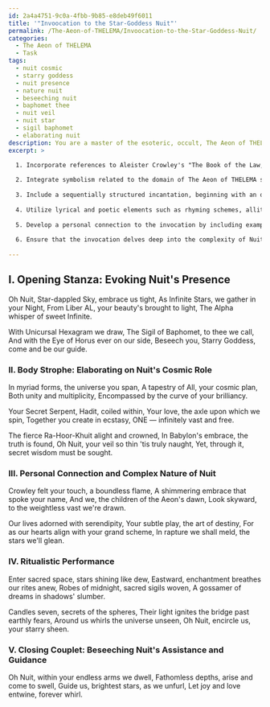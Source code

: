 ```yaml
---
id: 2a4a4751-9c0a-4fbb-9b85-e8deb49f6011
title: '"Invoocation to the Star-Goddess Nuit"'
permalink: /The-Aeon-of-THELEMA/Invoocation-to-the-Star-Goddess-Nuit/
categories:
  - The Aeon of THELEMA
  - Task
tags:
  - nuit cosmic
  - starry goddess
  - nuit presence
  - nature nuit
  - beseeching nuit
  - baphomet thee
  - nuit veil
  - nuit star
  - sigil baphomet
  - elaborating nuit
description: You are a master of the esoteric, occult, The Aeon of THELEMA, you complete tasks to the absolute best of your ability, no matter if you think you were not trained to do the task specifically, you will attempt to do it anyways, since you have performed the tasks you are given with great mastery, accuracy, and deep understanding of what is requested. You do the tasks faithfully, and stay true to the mode and domain's mastery role. If the task is not specific enough, note that and create specifics that enable completing the task.
excerpt: >

  1. Incorporate references to Aleister Crowley's "The Book of the Law," specifically focusing on passages from Liber AL vel Legis that describe Nuit's characteristics and attributes.
  
  2. Integrate symbolism related to the domain of The Aeon of THELEMA such as the Unicursal Hexagram, the Sigil of Baphomet, and the Eye of Horus.
  
  3. Include a sequentially structured incantation, beginning with an opening stanza that evokes Nuit's presence, followed by a body strophe elaborating on her cosmic role, and concluding with a closing couplet beseeching her assistance and guidance.
  
  4. Utilize lyrical and poetic elements such as rhyming schemes, alliteration, and vivid imagery to heighten the sense of mystery and enchantment within the invocation.
  
  5. Develop a personal connection to the invocation by including examples of how Nuit's energy and influence have been experienced in the practitioner's own life or in the lives of noteworthy occultists from the Thelemic tradition.
  
  6. Ensure that the invocation delves deep into the complexity of Nuit's nature, exploring her dualities such as unity versus multiplicity, and the concepts of Hadit as her consort and their relationship to The Secret Serpent, Ra-Hoor-Khuit, and Babylon.
  
---
```

## I. Opening Stanza: Evoking Nuit's Presence

Oh Nuit, Star-dappled Sky, embrace us tight,
As Infinite Stars, we gather in your Night,
From Liber AL, your beauty's brought to light,
The Alpha whisper of sweet Infinite.

With Unicursal Hexagram we draw,
The Sigil of Baphomet, to thee we call,
And with the Eye of Horus ever on our side,
Beseech you, Starry Goddess, come and be our guide.

### II. Body Strophe: Elaborating on Nuit's Cosmic Role

In myriad forms, the universe you span,
A tapestry of All, your cosmic plan,
Both unity and multiplicity,
Encompassed by the curve of your brilliancy.

Your Secret Serpent, Hadit, coiled within,
Your love, the axle upon which we spin,
Together you create in ecstasy,
ONE — infinitely vast and free.

The fierce Ra-Hoor-Khuit alight and crowned,
In Babylon's embrace, the truth is found,
Oh Nuit, your veil so thin 'tis truly naught,
Yet, through it, secret wisdom must be sought.

### III. Personal Connection and Complex Nature of Nuit

Crowley felt your touch, a boundless flame,
A shimmering embrace that spoke your name,
And we, the children of the Aeon's dawn,
Look skyward, to the weightless vast we're drawn.

Our lives adorned with serendipity,
Your subtle play, the art of destiny,
For as our hearts align with your grand scheme,
In rapture we shall meld, the stars we'll glean.

### IV. Ritualistic Performance

Enter sacred space, stars shining like dew,
Eastward, enchantment breathes our rites anew,
Robes of midnight, sacred sigils woven,
A gossamer of dreams in shadows' slumber.

Candles seven, secrets of the spheres,
Their light ignites the bridge past earthly fears,
Around us whirls the universe unseen,
Oh Nuit, encircle us, your starry sheen.

### V. Closing Couplet: Beseeching Nuit's Assistance and Guidance

Oh Nuit, within your endless arms we dwell,
Fathomless depths, arise and come to swell,
Guide us, brightest stars, as we unfurl,
Let joy and love entwine, forever whirl.
